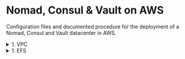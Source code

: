 # Nomad, Consul & Vault on AWS
Configuration files and documented procedure for the deployment of a Nomad, Consul and Vault datacenter in AWS. 

<details>
<summary>1. VPC</summary>

### VPC configuration
Create a new VPC using the administrator console or IaC that satisfies the following setup:

#### Preview of the network setup
![image](https://github.com/user-attachments/assets/7ae960a0-2c71-4145-9913-5e48b7abb7e9)

#### Wizzard
![image](https://github.com/user-attachments/assets/d34fea36-4810-4b96-90f3-06b69a455427)
![image](https://github.com/user-attachments/assets/c3e42b46-0fc6-45cc-8ca1-c618a6600b84)

</details>



<details>
<summary>1. EFS</summary>
  
### EFS configuration
Create a new EFS shared disk to be accesible vía NFS4 following the setup:
See implementation details in folder [EFS](efs/readme.md)

</details>
